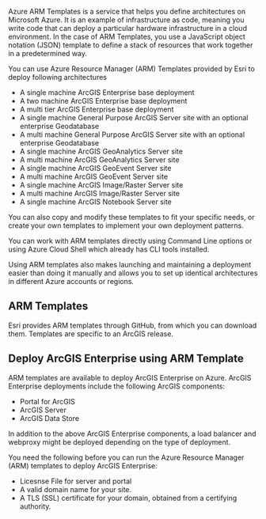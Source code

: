 Azure ARM Templates is a service that helps you define architectures on Microsoft Azure. It is an example of infrastructure as code, meaning you write code that can deploy a particular hardware infrastructure in a cloud environment. In the case of ARM Templates, you use a JavaScript object notation (JSON) template to define a stack of resources that work together in a predetermined way.

You can use Azure Resource Manager (ARM) Templates provided by Esri to deploy following architectures
- A single machine ArcGIS Enterprise base deployment
- A two machine ArcGIS Enterprise base deployment
- A multi tier ArcGIS Enterprise base deployment
- A single machine General Purpose ArcGIS Server site with an optional enterprise Geodatabase
- A multi machine General Purpose ArcGIS Server site with an optional enterprise Geodatabase
- A single machine ArcGIS GeoAnalytics Server site
- A multi machine ArcGIS GeoAnalytics Server site
- A single machine ArcGIS GeoEvent Server site
- A multi machine ArcGIS GeoEvent Server site
- A single machine ArcGIS Image/Raster Server site
- A multi machine ArcGIS Image/Raster Server site
- A single machine ArcGIS Notebook Server site

You can also copy and modify these templates to fit your specific needs, or create your own templates to implement your own deployment patterns.

You can work with ARM templates directly using Command Line options or using Azure Cloud Shell which already has CLI tools installed.



Using ARM templates also makes launching and maintaining a deployment easier than doing it manually and allows you to set up identical architectures in different Azure accounts or regions.


## ARM Templates

Esri provides ARM templates through GitHub, from which you can download them. Templates are specific to an ArcGIS release.

## Deploy ArcGIS Enterprise using ARM Template
ARM templates are available to deploy ArcGIS Enterprise on Azure. ArcGIS Enterprise deployments include the following ArcGIS components:

- Portal for ArcGIS
- ArcGIS Server
- ArcGIS Data Store

In addition to the above ArcGIS Enterprise components, a load balancer and webproxy might be deployed depending on the type of deployment.

You need the following before you can run the Azure Resource Manager (ARM) templates to deploy ArcGIS Enterprise:

- Licesnse File for server and portal
- A valid domain name for your site. 
- A TLS (SSL) certificate for your domain, obtained from a certifying authority.




